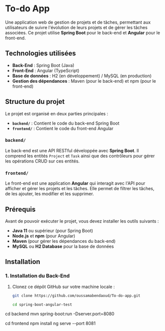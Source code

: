 # To-do App

Une application web de gestion de projets et de tâches, permettant aux utilisateurs de suivre l'évolution de leurs projets et de gérer les tâches associées. Ce projet utilise **Spring Boot** pour le back-end et **Angular** pour le front-end.

## Technologies utilisées

- **Back-End** : Spring Boot (Java)
- **Front-End** : Angular (TypeScript)
- **Base de données** : H2 (en développement) / MySQL (en production)
- **Gestion des dépendances** : Maven (pour le back-end) et npm (pour le front-end)

## Structure du projet

Le projet est organisé en deux parties principales :

- **`backend/`** : Contient le code du back-end Spring Boot
- **`frontend/`** : Contient le code du front-end Angular

### `backend/`
Le back-end est une API RESTful développée avec **Spring Boot**. Il comprend les entités `Project` et `Task` ainsi que des contrôleurs pour gérer les opérations CRUD sur ces entités.

### `frontend/`
Le front-end est une application **Angular** qui interagit avec l'API pour afficher et gérer les projets et les tâches. Elle permet de filtrer les tâches, de les ajouter, les modifier et les supprimer.

## Prérequis

Avant de pouvoir exécuter le projet, vous devez installer les outils suivants :

- **Java 11** ou supérieur (pour Spring Boot)
- **Node.js** et **npm** (pour Angular)
- **Maven** (pour gérer les dépendances du back-end)
- **MySQL** ou **H2 Database** pour la base de données

## Installation

### 1. Installation du Back-End

1. Clonez ce dépôt GitHub sur votre machine locale :
   ```bash
   git clone https://github.com/oussamabendaoud/To-do-app.git
   
   cd spring-boot-angular-test
   
cd backend
mvn spring-boot:run -Dserver.port=8080

cd frontend
npm install
ng serve --port 8081


